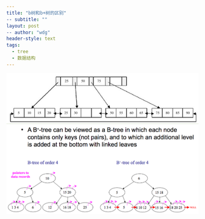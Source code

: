 ```yaml
---
title: "b树和b+树的区别"
-- subtitle: ""
layout: post
-- author: "wdg"
header-style: text
tags:
  - tree
  - 数据结构
---
```


<img src="/img/post/b_plus_tree.png"/>

<img src="/img/post/b_tree_and_b_plus_tree_diff.png"/>
